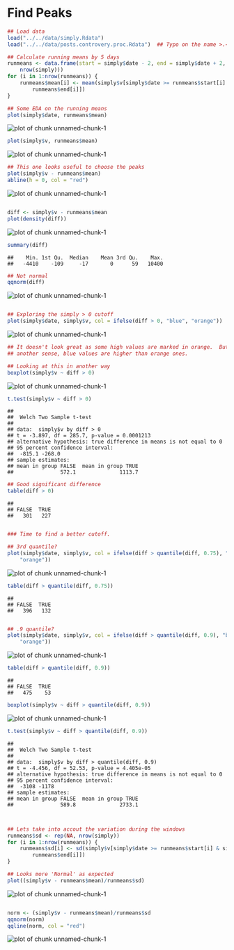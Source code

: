 Find Peaks
=========


```r
## Load data
load("../../data/simply.Rdata")
load("../../data/posts.controvery.proc.Rdata")  ## Typo on the name >.<

## Calculate running means by 5 days
runmeans <- data.frame(start = simply$date - 2, end = simply$date + 2, mean = rep(NA, 
    nrow(simply)))
for (i in 1:nrow(runmeans)) {
    runmeans$mean[i] <- mean(simply$v[simply$date >= runmeans$start[i] & simply$date <= 
        runmeans$end[i]])
}

## Some EDA on the running means
plot(simply$date, runmeans$mean)
```

![plot of chunk unnamed-chunk-1](figure/unnamed-chunk-11.png) 

```r
plot(simply$v, runmeans$mean)
```

![plot of chunk unnamed-chunk-1](figure/unnamed-chunk-12.png) 

```r
## This one looks useful to choose the peaks
plot(simply$v - runmeans$mean)
abline(h = 0, col = "red")
```

![plot of chunk unnamed-chunk-1](figure/unnamed-chunk-13.png) 

```r

diff <- simply$v - runmeans$mean
plot(density(diff))
```

![plot of chunk unnamed-chunk-1](figure/unnamed-chunk-14.png) 

```r
summary(diff)
```

```
##    Min. 1st Qu.  Median    Mean 3rd Qu.    Max. 
##   -4410    -109     -17       0      59   10400
```

```r
## Not normal
qqnorm(diff)
```

![plot of chunk unnamed-chunk-1](figure/unnamed-chunk-15.png) 

```r

## Exploring the simply > 0 cutoff
plot(simply$date, simply$v, col = ifelse(diff > 0, "blue", "orange"))
```

![plot of chunk unnamed-chunk-1](figure/unnamed-chunk-16.png) 

```r
## It doesn't look great as some high values are marked in orange.  But in
## another sense, blue values are higher than orange ones.

## Looking at this in another way
boxplot(simply$v ~ diff > 0)
```

![plot of chunk unnamed-chunk-1](figure/unnamed-chunk-17.png) 

```r
t.test(simply$v ~ diff > 0)
```

```
## 
## 	Welch Two Sample t-test
## 
## data:  simply$v by diff > 0 
## t = -3.897, df = 285.7, p-value = 0.0001213
## alternative hypothesis: true difference in means is not equal to 0 
## 95 percent confidence interval:
##  -815.1 -268.0 
## sample estimates:
## mean in group FALSE  mean in group TRUE 
##               572.1              1113.7
```

```r
## Good significant difference
table(diff > 0)
```

```
## 
## FALSE  TRUE 
##   301   227
```

```r

### Time to find a better cutoff.

## 3rd quantile?
plot(simply$date, simply$v, col = ifelse(diff > quantile(diff, 0.75), "blue", 
    "orange"))
```

![plot of chunk unnamed-chunk-1](figure/unnamed-chunk-18.png) 

```r
table(diff > quantile(diff, 0.75))
```

```
## 
## FALSE  TRUE 
##   396   132
```

```r

## .9 quantile?
plot(simply$date, simply$v, col = ifelse(diff > quantile(diff, 0.9), "blue", 
    "orange"))
```

![plot of chunk unnamed-chunk-1](figure/unnamed-chunk-19.png) 

```r
table(diff > quantile(diff, 0.9))
```

```
## 
## FALSE  TRUE 
##   475    53
```

```r
boxplot(simply$v ~ diff > quantile(diff, 0.9))
```

![plot of chunk unnamed-chunk-1](figure/unnamed-chunk-110.png) 

```r
t.test(simply$v ~ diff > quantile(diff, 0.9))
```

```
## 
## 	Welch Two Sample t-test
## 
## data:  simply$v by diff > quantile(diff, 0.9) 
## t = -4.456, df = 52.53, p-value = 4.405e-05
## alternative hypothesis: true difference in means is not equal to 0 
## 95 percent confidence interval:
##  -3108 -1178 
## sample estimates:
## mean in group FALSE  mean in group TRUE 
##               589.8              2733.1
```

```r


## Lets take into accout the variation during the windows
runmeans$sd <- rep(NA, nrow(simply))
for (i in 1:nrow(runmeans)) {
    runmeans$sd[i] <- sd(simply$v[simply$date >= runmeans$start[i] & simply$date <= 
        runmeans$end[i]])
}

## Looks more 'Normal' as expected
plot((simply$v - runmeans$mean)/runmeans$sd)
```

![plot of chunk unnamed-chunk-1](figure/unnamed-chunk-111.png) 

```r

norm <- (simply$v - runmeans$mean)/runmeans$sd
qqnorm(norm)
qqline(norm, col = "red")
```

![plot of chunk unnamed-chunk-1](figure/unnamed-chunk-112.png) 

